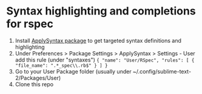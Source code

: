 Syntax highlighting and completions for rspec
=============================================

1. Install [ApplySyntax package][1] to get targeted syntax definitions and highlighting
2. Under Preferences > Package Settings > ApplySyntax > Settings - User add this rule (under "syntaxes") ```{
        "name": "User/RSpec",
        "rules": [
          {
            "file_name": ".*_spec\\.rb$"
          }
        ]
      }```
2. Go to your User Package folder (usually under  ~/.config/sublime-text-2/Packages/User)
3. Clone this repo

[1]: https://packagecontrol.io/packages/ApplySyntax
